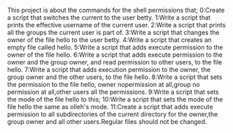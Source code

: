 This project is about the commands for the shell permissions that;
0:Create a script that switches the current to the user betty.
1:Write a script that prints the effective username of the current user.
2:Write a script that prints all the groups the current user is part of.
3:Write a script that changes the owner of the file hello to the user betty.
4:Write a script that creates an empty file called hello.
5:Write a script that adds execute permission to the owner of the file hello.
6:Write a script that adds execute permission to the owner and the group owner, and read permission to other users, to the file hello.
7:Write a script that adds execution permission to the owner, the group owner and the other users, to the file hello.
8:Write a script that sets the permission to the file hello, owner nopermission at all,group no permission at all,other users all the permissions.
9:Write a script that sets the mode of the file hello to this;
10:Write a script that sets the mode of the file hello the same as olleh's mode.
11:Create a script that adds execute permission to all subdirectories of the current directory for the owner,the group owner and all other users.Regular files should not be changed.

